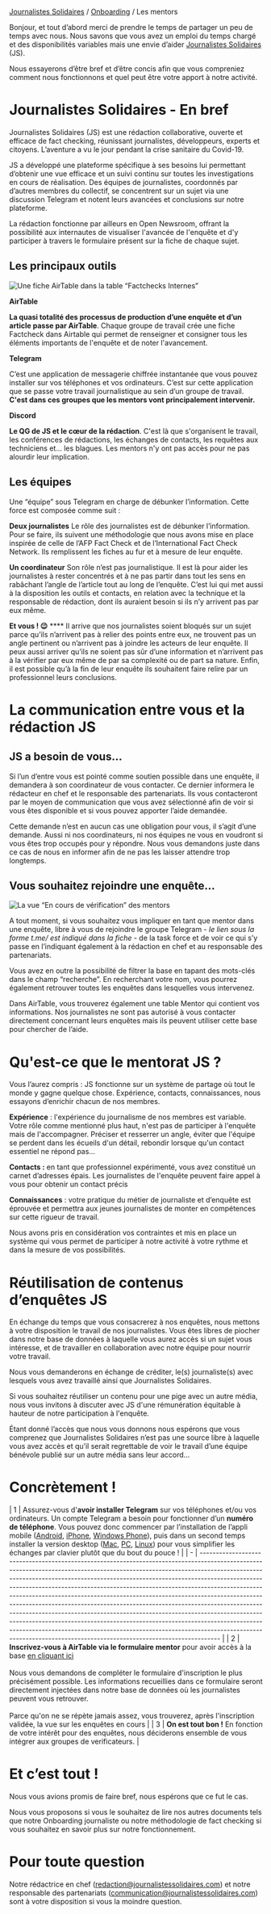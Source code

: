 [Journalistes Solidaires](https://github.com/journalistes-solidaires) / [Onboarding](https://github.com/Journalistes-Solidaires/onboarding) / Les mentors


Bonjour, et tout d’abord merci de prendre le temps de partager un peu de temps avec nous. 
Nous savons que vous avez un emploi du temps chargé et des disponibilités variables mais une envie d’aider [Journalistes Solidaires](http://journalistessolidaires.com) (JS). 

Nous essayerons d’être bref et d’être concis afin que vous compreniez comment nous fonctionnons et quel peut être votre apport à notre activité.

# Journalistes Solidaires - En bref 

Journalistes Solidaires (JS) est une rédaction collaborative, ouverte et efficace de fact checking, réunissant journalistes, développeurs, experts et citoyens. L’aventure a vu le jour pendant la crise sanitaire du Covid-19.

JS a développé une plateforme spécifique à ses besoins lui permettant d’obtenir une vue efficace et un suivi continu sur toutes les investigations en cours de réalisation. Des équipes de journalistes, coordonnés par d’autres membres du collectif, se concentrent sur un sujet via une discussion Telegram et notent leurs avancées et conclusions sur notre plateforme.

La rédaction fonctionne par ailleurs en Open Newsroom, offrant la possibilité aux internautes de visualiser l'avancée de l'enquête et d'y participer à travers le formulaire présent sur la fiche de chaque sujet.


## Les principaux outils 


![Une fiche AirTable dans la table “Factchecks Internes”](https://paper-attachments.dropbox.com/s_DDCF8915682EB26F0FD0373239192C13D8C71357A73C2231753DD98EFDF26570_1587379288168_Capture+decran+2020-04-20+a+12.41.14.png)


**AirTable**

**La quasi totalité des processus de production d’une enquête et d’un article passe par AirTable**. Chaque groupe de travail crée une fiche Factcheck dans Airtable qui permet de renseigner et consigner tous les éléments importants de l'enquête et de noter l'avancement.


**Telegram** 

C’est une application de messagerie chiffrée instantanée que vous pouvez installer sur vos téléphones et vos ordinateurs. C’est sur cette application que se passe votre travail journalistique au sein d’un groupe de travail. **C'est dans ces groupes que les mentors vont principalement intervenir.**

  
**Discord** 

**Le QG de JS et le cœur de la rédaction**. C'est là que s'organisent le travail, les conférences de rédactions, les échanges de contacts, les requêtes aux techniciens et… les blagues. Les mentors n'y ont pas accès pour ne pas alourdir leur implication.


## Les équipes 

Une “équipe” sous Telegram en charge de débunker l’information. Cette force est composée comme suit : 


**Deux journalistes** 
Le rôle des journalistes est de débunker l’information. Pour se faire, ils suivent une méthodologie que nous avons mise en place inspirée de celle de l’AFP Fact Check et de l’International Fact Check Network. Ils remplissent les fiches au fur et à mesure de leur enquête. 


**Un coordinateur** 
Son rôle n’est pas journalistique. Il est là pour aider les journalistes à rester concentrés et à ne pas partir dans tout les sens en rabâchant l’angle de l’article tout au long de l’enquête. C’est lui qui met aussi à la disposition les outils et contacts, en relation avec la technique et la responsable de rédaction, dont ils auraient besoin si ils n’y arrivent pas par eux même. 


**Et vous !  😉**  ****
Il arrive que nos journalistes soient bloqués sur un sujet parce qu’ils n’arrivent pas à relier des points entre eux, ne trouvent pas un angle pertinent ou n’arrivent pas à joindre les acteurs de leur enquête. Il peux aussi arriver qu’ils ne soient pas sûr d’une information et n’arrivent pas à la vérifier par eux même de par sa complexité ou de part sa nature. Enfin, il est possible qu’à la fin de leur enquête ils souhaitent faire relire par un professionnel leurs conclusions. 


# La communication entre vous et la rédaction JS 


## JS a besoin de vous… 

Si l’un d’entre vous est pointé comme soutien possible dans une enquête, il demandera à son coordinateur de vous contacter. Ce dernier informera le rédacteur en chef et le responsable des partenariats. Ils vous contacteront par le moyen de communication que vous avez sélectionné afin de voir si vous êtes disponible et si vous pouvez apporter l’aide demandée. 

Cette demande n’est en aucun cas une obligation pour vous, il s’agit d’une demande. Aussi ni nos coordinateurs, ni nos équipes ne vous en voudront si vous êtes trop occupés pour y répondre. Nous vous demandons juste dans ce cas de nous en informer afin de ne pas les laisser attendre trop longtemps. 


## Vous souhaitez rejoindre une enquête…


![La vue “En cours de vérification” des mentors](https://paper-attachments.dropbox.com/s_3DF8B78B80B1C8A2418F17DEAECFCBF7495C16F8FFF588BBA379ACA76129801D_1587799290156_image.png)


A tout moment, si vous souhaitez vous impliquer en tant que mentor dans une enquête, libre à vous de rejoindre le groupe Telegram - *le lien sous la forme t.me/ est indiqué dans la fiche* -  de la task force et de voir ce qui s’y passe en l’indiquant également à la rédaction en chef et au responsable des partenariats. 

Vous avez en outre la possibilité de filtrer la base en tapant des mots-clés dans le champ “recherche”.  En recherchant votre nom, vous pourrez également retrouver toutes les enquêtes dans lesquelles vous intervenez.

Dans AirTable, vous trouverez également une table Mentor qui contient vos informations. Nos journalistes ne sont pas autorisé à vous contacter directement concernant leurs enquêtes mais ils peuvent utiliser cette base pour chercher de l’aide. 


# Qu'est-ce que le mentorat JS ?

Vous l’aurez compris : JS fonctionne sur un système de partage où tout le monde y gagne quelque chose. Expérience, contacts, connaissances, nous essayons d’enrichir chacun de nos membres. 

**Expérience** : l'expérience du journalisme de nos membres est variable. Votre rôle comme mentionné plus haut, n'est pas de participer à l'enquête mais de l'accompagner. Préciser et resserrer un angle, éviter que l'équipe se perdent dans les écueils d'un détail, rebondir lorsque qu'un contact essentiel ne répond pas…

**Contacts :** en tant que professionnel expérimenté, vous avez constitué un carnet d’adresses épais. Les journalistes de l'enquête peuvent faire appel à vous pour obtenir un contact précis 

**Connaissances** : votre pratique du métier de journaliste et d’enquête est éprouvée et permettra aux jeunes journalistes de monter en compétences sur cette rigueur de travail. 

Nous avons pris en considération vos contraintes et mis en place un système qui vous permet de participer à notre activité à votre rythme et dans la mesure de vos possibilités. 


# Réutilisation de contenus d’enquêtes JS 

 
En échange du temps que vous consacrerez à nos enquêtes, nous mettons à votre disposition le travail de nos journalistes. Vous êtes libres de piocher dans notre base de données à laquelle vous aurez accès si un sujet vous intéresse, et de travailler en collaboration avec notre équipe pour nourrir votre travail. 

Nous vous demanderons en échange de créditer, le(s) journaliste(s) avec lesquels vous avez travaillé ainsi que Journalistes Solidaires. 

Si vous souhaitez réutiliser un contenu pour une pige avec un autre média, nous vous invitons à discuter avec JS d'une rémunération équitable à hauteur de notre participation à l'enquête.

Étant donné l’accès que nous vous donnons nous espérons que vous comprenez que Journalistes Solidaires n’est pas une source libre à laquelle vous avez accès et qu’il serait regrettable de voir le travail d’une équipe bénévole publié sur un autre média sans leur accord…  

# Concrètement !


| 1 | Assurez-vous d'**avoir installer Telegram** sur vos téléphones et/ou vos ordinateurs.
Un compte Telegram a besoin pour fonctionner d’un **numéro de téléphone**. Vous pouvez donc commencer par l’installation de l’appli mobile ([Android](https://play.google.com/store/apps/details?id=org.telegram.messenger), [iPhone](https://apps.apple.com/app/telegram-messenger/id686449807), [Windows Phone](https://www.microsoft.com/fr-fr/p/telegram-messenger/9wzdncrdzhs0?rtc=1)), puis dans un second temps installer la version desktop ([Mac](https://telegram.org/dl/desktop/mac), [PC](https://telegram.org/dl/desktop/win), [Linux](https://telegram.org/dl/desktop/linux)) pour vous simplifier les échanges par clavier plutôt que du bout du pouce ! |
| - | ------------------------------------------------------------------------------------------------------------------------------------------------------------------------------------------------------------------------------------------------------------------------------------------------------------------------------------------------------------------------------------------------------------------------------------------------------------------------------------------------------------------------------------------------------------------------------------------------------------------------------------------------------------------------------------------------------------------------------------------------------------------------------------------------------------------ |
| 2 | **Inscrivez-vous à AirTable via le formulaire mentor** pour avoir accès à la base [en cliquant ici](https://airtable.com/shrJBVrquCmKiCJY8)<br><br>Nous vous demandons de compléter le formulaire d'inscription le plus précisément possible. Les informations recueillies dans ce formulaire seront directement injectées dans notre base de données où les journalistes peuvent vous retrouver. <br><br>Parce qu'on ne se répète jamais assez, vous trouverez, après l'inscription validée, la vue sur les enquêtes en cours                                                                                                                                                                                                                                                                                     |
| 3 | **On est tout bon !** En fonction de votre intérêt pour des enquêtes, nous déciderons ensemble de vous intégrer aux groupes de verificateurs.                                                                                                                                                                                                                                                                                                                                                                                                                                                                                                                                                                                                                                                                      |

# Et c’est tout !

Nous vous avions promis de faire bref, nous espérons que ce fut le cas. 

Nous vous proposons si vous le souhaitez de lire nos autres documents tels que notre Onboarding journaliste ou notre méthodologie de fact checking si vous souhaitez en savoir plus sur notre fonctionnement. 


# Pour toute question

Notre rédactrice en chef (redaction@journalistessolidaires.com) et notre responsable des partenariats (communication@journalistessolidaires.com) sont à votre disposition si vous la moindre question.  

